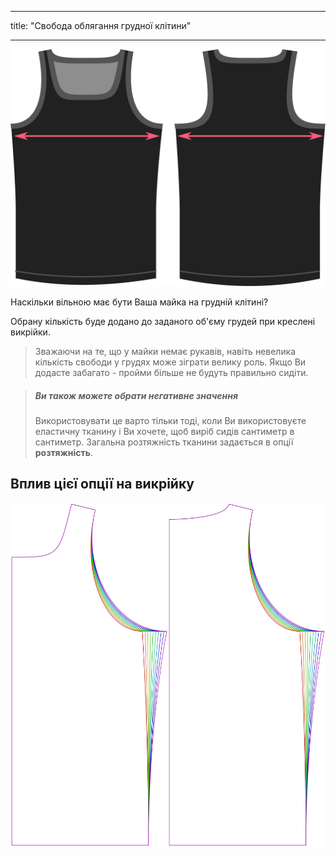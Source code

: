 - - -
title: "Свобода облягання грудної клітини"
- - -

![Свобода облягання грудної клітини у майці Аарон](./chestease.svg)

Наскільки вільною має бути Ваша майка на грудній клітині?

Обрану кількість буде додано до заданого об'єму грудей при креслені викрійки.

> Зважаючи на те, що у майки немає рукавів, навіть невелика кількість свободи у грудях може зіграти велику роль. Якщо Ви додасте забагато - пройми більше не будуть правильно сидіти.

> ##### Ви також можете обрати негативне значення
> 
> Використовувати це варто тільки тоді, коли Ви використовуєте еластичну тканину і Ви хочете, щоб виріб сидів сантиметр в сантиметр. Загальна розтяжність тканини задається в опції **розтяжність**.

## Вплив цієї опції на викрійку

![На цьому зображенні видно ефект даної опції при зіставленні декількох варіантів, які мають різні значення](aaron_chestease_sample.svg "Вплив цієї опції на викрійку")
